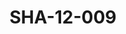 ---
pid: SHA-12-009
title: SHA-12-009
language: ar
collection: شرحبيل احمد
original_label: 
rights: شرحبيل احمد
location_of_original: شرحبيل احمد
photographer_or_studio: 
scanned_from: photograph 8.6 by 13.8
_date: 1957-1958
location: مصر، المنوفية، سرس الليان
description: شرحبيل احمد وكامل حسين
additional_notes: 
permission_display: 'yes'
on_server: 'no'
on_website: 'no'
permalink: "/archive/ar/sha-12-009.html"
layout: photo-page
---